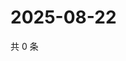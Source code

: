 # 2025-08-22

共 0 条

<!-- BEGIN ZHIHUVIDEO -->
<!-- 最后更新时间 Fri Aug 22 2025 20:21:18 GMT+0800 (China Standard Time) -->

<!-- END ZHIHUVIDEO -->
